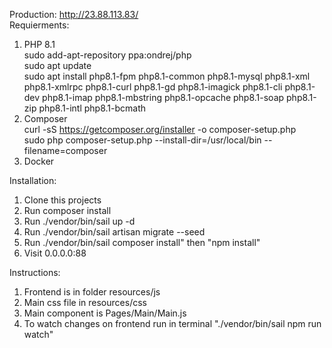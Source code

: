 Production: http://23.88.113.83/ \
Requierments:
1. PHP 8.1 \
   sudo add-apt-repository ppa:ondrej/php \
   sudo apt update \
   sudo apt install php8.1-fpm php8.1-common php8.1-mysql php8.1-xml php8.1-xmlrpc php8.1-curl php8.1-gd php8.1-imagick php8.1-cli php8.1-dev php8.1-imap    php8.1-mbstring php8.1-opcache php8.1-soap php8.1-zip php8.1-intl php8.1-bcmath
3. Composer \
   curl -sS https://getcomposer.org/installer -o composer-setup.php \
   sudo php composer-setup.php --install-dir=/usr/local/bin --filename=composer
5. Docker

Installation:
1. Clone this projects
2. Run composer install
3. Run ./vendor/bin/sail up -d
4. Run ./vendor/bin/sail artisan migrate --seed
5. Run ./vendor/bin/sail composer install" then "npm install"
6. Visit 0.0.0.0:88
 
Instructions:

1. Frontend is in folder resources/js
2. Main css file in resources/css
3. Main component is Pages/Main/Main.js
4. To watch changes on frontend run in terminal "./vendor/bin/sail npm run watch"


